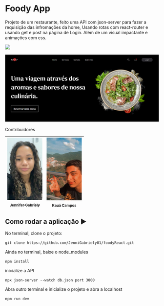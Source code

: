 # Foody App

Projeto de um restaurante, feito uma API com json-server para fazer a requisição das infromações da home, Usando rotas com react-router e usando get e post na página de Login. Além de um visual impactante e animações com css.

<img src="https://img.shields.io/static/v1?label=react&message=framework&color=blue&style=for-the-badge&logo=REACT"/>

![img do Projeto](imagemProj.png)

Contribuidores 
 
| [<img src="/pss1.jpeg" width=115><br><sub>Jennifer Gabriely</sub>](https://github.com/JenniGabriely01) |  [<img src="pss2.jpeg" width=115><br><sub>Kauã Campos</sub>](https://github.com/KauoKampos) 
| :---: | :---: 

## Como rodar a aplicação :arrow_forward:

No terminal, clone o projeto: 

```
git clone https://github.com/JenniGabriely01/foodyReact.git
```
Ainda no terminal, baixe o node_modules

```
npm install
```
inicialize a API
```
npx json-server --watch db.json port 3000
```

Abra outro terminal e inicialize o projeto e abra a localhost
```
npm run dev
```


